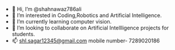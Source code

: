 - 👋 Hi, I’m @shahnawaz786ali
- 👀 I’m interested in Coding,Robotics and Artificial Intelligence.
- 🌱 I’m currently learning computer vision.
- 💞️ I’m looking to collaborate on Artificial Intellligence projects for students.
- 📫 shl.sagar12345@gmail.com
mobile number- 7289020186

<!---
shahnawaz786ali/shahnawaz786ali is a ✨ special ✨ repository because its `README.md` (this file) appears on your GitHub profile.
You can click the Preview link to take a look at your changes.
--->
